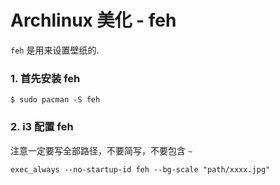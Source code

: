 # Archlinux 美化 - feh

`feh` 是用来设置壁纸的.

### 1. 首先安装 feh

```
$ sudo pacman -S feh
```

### 2. i3 配置 feh

注意一定要写全部路径，不要简写，不要包含 `~`
```
exec_always --no-startup-id feh --bg-scale "path/xxxx.jpg"
```

